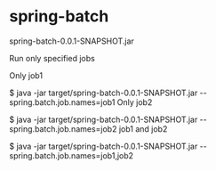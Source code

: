 # spring-batch

spring-batch-0.0.1-SNAPSHOT.jar

Run only specified jobs

Only job1

$ java -jar target/spring-batch-0.0.1-SNAPSHOT.jar --spring.batch.job.names=job1
Only job2

$ java -jar target/spring-batch-0.0.1-SNAPSHOT.jar --spring.batch.job.names=job2
job1 and job2

$ java -jar target/spring-batch-0.0.1-SNAPSHOT.jar --spring.batch.job.names=job1,job2
